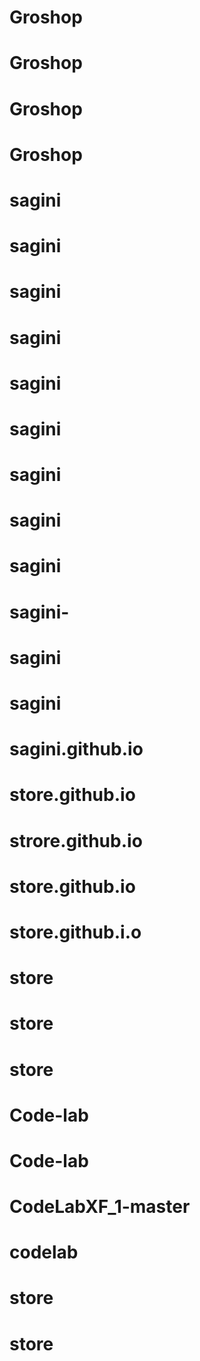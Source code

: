 # Groshop
# Groshop
# Groshop
# Groshop
# sagini
# sagini
# sagini
# sagini
# sagini
# sagini
# sagini
# sagini
# sagini
# sagini-
# sagini
# sagini
# sagini.github.io
# store.github.io
# strore.github.io
# store.github.io
# store.github.i.o
# store
# store
# store
# Code-lab
# Code-lab
# CodeLabXF_1-master
# codelab
# store
# store
